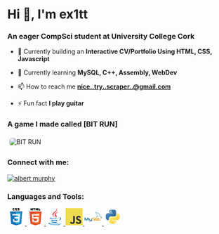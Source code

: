 <h1 align="left">Hi 👋, I'm ex1tt</h1>
<h3 align="left">An eager CompSci student at University College Cork</h3>

- 🔭 Currently building an **Interactive CV/Portfolio Using HTML, CSS, Javascript**

- 🌱 Currently learning **MySQL, C++, Assembly, WebDev**

- 📫 How to reach me **nice..try..scraper..@gmail.com**

- ⚡ Fun fact **I play guitar**

<h3 align="left">A game I made called [BIT RUN]</h3>

<img src="ezgif.com-video-to-gif-converter.gif" alt="BIT RUN" width="300" style="border: 5px solid white; border-radius: 10px;">

<h3 align="left">Connect with me:</h3>
<p align="left">
<a href="https://linkedin.com/in/albert murphy" target="blank"><img align="center" src="https://raw.githubusercontent.com/rahuldkjain/github-profile-readme-generator/master/src/images/icons/Social/linked-in-alt.svg" alt="albert murphy" height="30" width="40" /></a>
</p>

<h3 align="left">Languages and Tools:</h3>
<p align="left"> <a href="https://www.w3schools.com/css/" target="_blank" rel="noreferrer"> <img src="https://raw.githubusercontent.com/devicons/devicon/master/icons/css3/css3-original-wordmark.svg" alt="css3" width="40" height="40"/> </a> <a href="https://www.w3.org/html/" target="_blank" rel="noreferrer"> <img src="https://raw.githubusercontent.com/devicons/devicon/master/icons/html5/html5-original-wordmark.svg" alt="html5" width="40" height="40"/> </a> <a href="https://www.java.com" target="_blank" rel="noreferrer"> <img src="https://raw.githubusercontent.com/devicons/devicon/master/icons/java/java-original.svg" alt="java" width="40" height="40"/> </a> <a href="https://developer.mozilla.org/en-US/docs/Web/JavaScript" target="_blank" rel="noreferrer"> <img src="https://raw.githubusercontent.com/devicons/devicon/master/icons/javascript/javascript-original.svg" alt="javascript" width="40" height="40"/> </a> <a href="https://www.mysql.com/" target="_blank" rel="noreferrer"> <img src="https://raw.githubusercontent.com/devicons/devicon/master/icons/mysql/mysql-original-wordmark.svg" alt="mysql" width="40" height="40"/> </a> <a href="https://www.python.org" target="_blank" rel="noreferrer"> <img src="https://raw.githubusercontent.com/devicons/devicon/master/icons/python/python-original.svg" alt="python" width="40" height="40"/> </a> </p>


